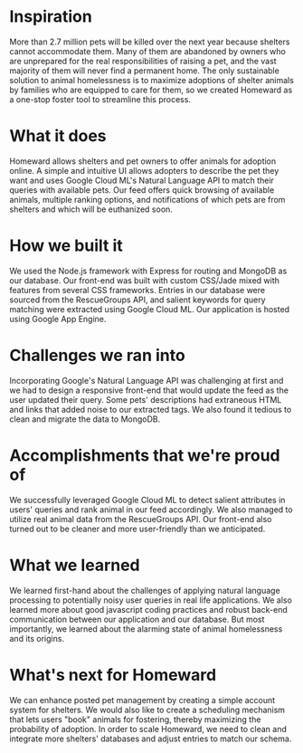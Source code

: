 # Inspiration
More than 2.7 million pets will be killed over the next year because shelters cannot accommodate them. Many of them are abandoned by owners who are unprepared for the real responsibilities of raising a pet, and the vast majority of them will never find a permanent home. The only sustainable solution to animal homelessness is to maximize adoptions of shelter animals by families who are equipped to care for them, so we created Homeward as a one-stop foster tool to streamline this process.

# What it does
Homeward allows shelters and pet owners to offer animals for adoption online. A simple and intuitive UI allows adopters to describe the pet they want and uses Google Cloud ML's Natural Language API to match their queries with available pets. Our feed offers quick browsing of available animals, multiple ranking options, and notifications of which pets are from shelters and which will be euthanized soon.

# How we built it
We used the Node.js framework with Express for routing and MongoDB as our database. Our front-end was built with custom CSS/Jade mixed with features from several CSS frameworks. Entries in our database were sourced from the RescueGroups API, and salient keywords for query matching were extracted using Google Cloud ML. Our application is hosted using Google App Engine.

# Challenges we ran into
Incorporating Google's Natural Language API was challenging at first and we had to design a responsive front-end that would update the feed as the user updated their query. Some pets' descriptions had extraneous HTML and links that added noise to our extracted tags. We also found it tedious to clean and migrate the data to MongoDB.

# Accomplishments that we're proud of
We successfully leveraged Google Cloud ML to detect salient attributes in users' queries and rank animal in our feed accordingly. We also managed to utilize real animal data from the RescueGroups API. Our front-end also turned out to be cleaner and more user-friendly than we anticipated.

# What we learned
We learned first-hand about the challenges of applying natural language processing to potentially noisy user queries in real life applications. We also learned more about good javascript coding practices and robust back-end communication between our application and our database. But most importantly, we learned about the alarming state of animal homelessness and its origins. 

# What's next for Homeward
We can enhance posted pet management by creating a simple account system for shelters. We would also like to create a scheduling mechanism that lets users "book" animals for fostering, thereby maximizing the probability of adoption. In order to scale Homeward, we need to clean and integrate more shelters' databases and adjust entries to match our schema.